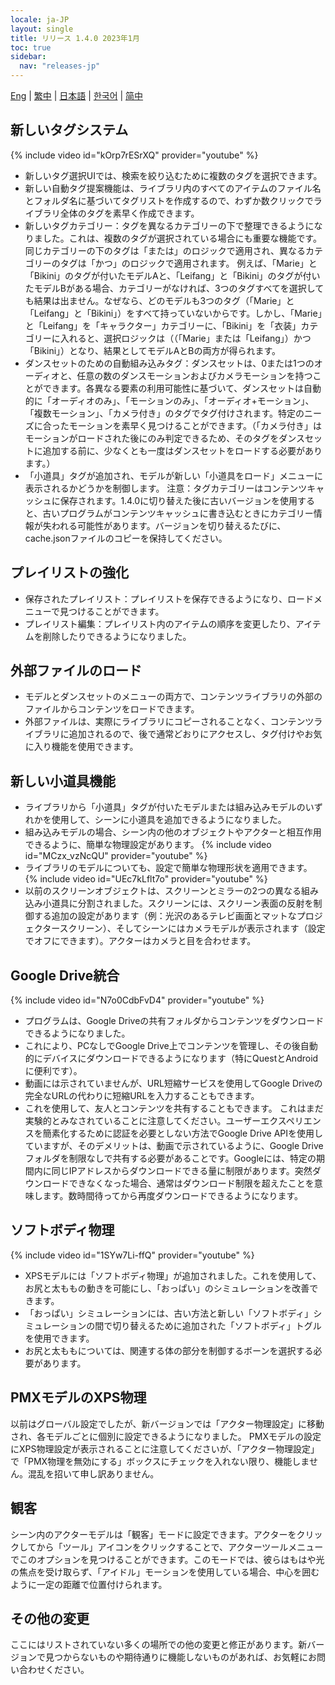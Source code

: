 ```yaml
---
locale: ja-JP
layout: single
title: リリース 1.4.0 2023年1月
toc: true
sidebar:
  nav: "releases-jp"
---
```

[Eng](/dancexr/releases/1.4.0) | [繁中](/tw/dancexr/releases/1.4.0) | [日本語](/jp/dancexr/releases/1.4.0) | [한국어](/kr/dancexr/releases/1.4.0) | [简中](/zh/dancexr/releases/1.4.0)

## 新しいタグシステム
{% include video id="kOrp7rESrXQ" provider="youtube" %}
* 新しいタグ選択UIでは、検索を絞り込むために複数のタグを選択できます。
* 新しい自動タグ提案機能は、ライブラリ内のすべてのアイテムのファイル名とフォルダ名に基づいてタグリストを作成するので、わずか数クリックでライブラリ全体のタグを素早く作成できます。
* 新しいタグカテゴリー：タグを異なるカテゴリーの下で整理できるようになりました。これは、複数のタグが選択されている場合にも重要な機能です。同じカテゴリーの下のタグは「または」のロジックで適用され、異なるカテゴリーのタグは「かつ」のロジックで適用されます。
例えば、「Marie」と「Bikini」のタグが付いたモデルAと、「Leifang」と「Bikini」のタグが付いたモデルBがある場合、カテゴリーがなければ、3つのタグすべてを選択しても結果は出ません。なぜなら、どのモデルも3つのタグ（「Marie」と「Leifang」と「Bikini」）をすべて持っていないからです。しかし、「Marie」と「Leifang」を「キャラクター」カテゴリーに、「Bikini」を「衣装」カテゴリーに入れると、選択ロジックは（（「Marie」または「Leifang」）かつ「Bikini」）となり、結果としてモデルAとBの両方が得られます。
* ダンスセットのための自動組み込みタグ：ダンスセットは、0または1つのオーディオと、任意の数のダンスモーションおよびカメラモーションを持つことができます。各異なる要素の利用可能性に基づいて、ダンスセットは自動的に「オーディオのみ」、「モーションのみ」、「オーディオ+モーション」、「複数モーション」、「カメラ付き」のタグでタグ付けされます。特定のニーズに合ったモーションを素早く見つけることができます。（「カメラ付き」はモーションがロードされた後にのみ判定できるため、そのタグをダンスセットに追加する前に、少なくとも一度はダンスセットをロードする必要があります。）
* 「小道具」タグが追加され、モデルが新しい「小道具をロード」メニューに表示されるかどうかを制御します。
注意：タグカテゴリーはコンテンツキャッシュに保存されます。1.4.0に切り替えた後に古いバージョンを使用すると、古いプログラムがコンテンツキャッシュに書き込むときにカテゴリー情報が失われる可能性があります。バージョンを切り替えるたびに、cache.jsonファイルのコピーを保持してください。

## プレイリストの強化
* 保存されたプレイリスト：プレイリストを保存できるようになり、ロードメニューで見つけることができます。
* プレイリスト編集：プレイリスト内のアイテムの順序を変更したり、アイテムを削除したりできるようになりました。

## 外部ファイルのロード
* モデルとダンスセットのメニューの両方で、コンテンツライブラリの外部のファイルからコンテンツをロードできます。
* 外部ファイルは、実際にライブラリにコピーされることなく、コンテンツライブラリに追加されるので、後で通常どおりにアクセスし、タグ付けやお気に入り機能を使用できます。

## 新しい小道具機能
* ライブラリから「小道具」タグが付いたモデルまたは組み込みモデルのいずれかを使用して、シーンに小道具を追加できるようになりました。
* 組み込みモデルの場合、シーン内の他のオブジェクトやアクターと相互作用できるように、簡単な物理設定があります。
{% include video id="MCzx_vzNcQU" provider="youtube" %}
* ライブラリのモデルについても、設定で簡単な物理形状を適用できます。
{% include video id="UEc7kLflt7o" provider="youtube" %}
* 以前のスクリーンオブジェクトは、スクリーンとミラーの2つの異なる組み込み小道具に分割されました。スクリーンには、スクリーン表面の反射を制御する追加の設定があります（例：光沢のあるテレビ画面とマットなプロジェクタースクリーン）、そしてシーンにはカメラモデルが表示されます（設定でオフにできます）。アクターはカメラと目を合わせます。

## Google Drive統合
{% include video id="N7o0CdbFvD4" provider="youtube" %}
* プログラムは、Google Driveの共有フォルダからコンテンツをダウンロードできるようになりました。
* これにより、PCなしでGoogle Drive上でコンテンツを管理し、その後自動的にデバイスにダウンロードできるようになります（特にQuestとAndroidに便利です）。
* 動画には示されていませんが、URL短縮サービスを使用してGoogle Driveの完全なURLの代わりに短縮URLを入力することもできます。
* これを使用して、友人とコンテンツを共有することもできます。
これはまだ実験的とみなされていることに注意してください。ユーザーエクスペリエンスを簡素化するために認証を必要としない方法でGoogle Drive APIを使用していますが、そのデメリットは、動画で示されているように、Google Driveフォルダを制限なしで共有する必要があることです。Googleには、特定の期間内に同じIPアドレスからダウンロードできる量に制限があります。突然ダウンロードできなくなった場合、通常はダウンロード制限を超えたことを意味します。数時間待ってから再度ダウンロードできるようになります。

## ソフトボディ物理
{% include video id="1SYw7Li-ffQ" provider="youtube" %}
* XPSモデルには「ソフトボディ物理」が追加されました。これを使用して、お尻と太ももの動きを可能にし、「おっぱい」のシミュレーションを改善できます。
* 「おっぱい」シミュレーションには、古い方法と新しい「ソフトボディ」シミュレーションの間で切り替えるために追加された「ソフトボディ」トグルを使用できます。
* お尻と太ももについては、関連する体の部分を制御するボーンを選択する必要があります。

## PMXモデルのXPS物理
以前はグローバル設定でしたが、新バージョンでは「アクター物理設定」に移動され、各モデルごとに個別に設定できるようになりました。
PMXモデルの設定にXPS物理設定が表示されることに注意してくださいが、「アクター物理設定」で「PMX物理を無効にする」ボックスにチェックを入れない限り、機能しません。混乱を招いて申し訳ありません。

## 観客
シーン内のアクターモデルは「観客」モードに設定できます。アクターをクリックしてから「ツール」アイコンをクリックすることで、アクターツールメニューでこのオプションを見つけることができます。このモードでは、彼らはもはや光の焦点を受け取らず、「アイドル」モーションを使用している場合、中心を囲むように一定の距離で位置付けられます。

## その他の変更
ここにはリストされていない多くの場所での他の変更と修正があります。新バージョンで見つからないものや期待通りに機能しないものがあれば、お気軽にお問い合わせください。

